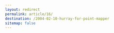 ```yaml
---
layout: redirect
permalink: article/16/
destination: /2004-02-10-hurray-for-point-mapper
sitemap: false
---
```

